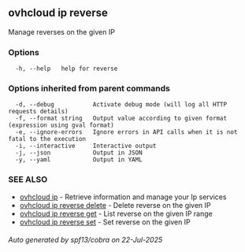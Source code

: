 ## ovhcloud ip reverse

Manage reverses on the given IP

### Options

```
  -h, --help   help for reverse
```

### Options inherited from parent commands

```
  -d, --debug           Activate debug mode (will log all HTTP requests details)
  -f, --format string   Output value according to given format (expression using gval format)
  -e, --ignore-errors   Ignore errors in API calls when it is not fatal to the execution
  -i, --interactive     Interactive output
  -j, --json            Output in JSON
  -y, --yaml            Output in YAML
```

### SEE ALSO

* [ovhcloud ip](ovhcloud_ip.md)	 - Retrieve information and manage your Ip services
* [ovhcloud ip reverse delete](ovhcloud_ip_reverse_delete.md)	 - Delete reverse on the given IP
* [ovhcloud ip reverse get](ovhcloud_ip_reverse_get.md)	 - List reverse on the given IP range
* [ovhcloud ip reverse set](ovhcloud_ip_reverse_set.md)	 - Set reverse on the given IP

###### Auto generated by spf13/cobra on 22-Jul-2025

